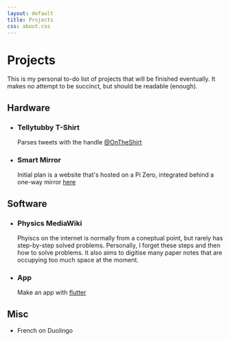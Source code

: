 ```yaml
---
layout: default
title: Projects
css: about.css
---
```

# Projects
This is my personal to-do list of projects that will be finished
eventually. It makes no attempt to be succinct, but should be readable
(enough).
## Hardware
- ### Tellytubby T-Shirt
  Parses tweets with the handle [@OnTheShirt]("https://twitter.com/intent/tweet?screen_name=OnTheShirt")
- ### Smart Mirror
  Initial plan is a website that's hosted on a Pi Zero, integrated
  behind a one-way mirror <!-- TODO: Complete writing section -->
  [here]("https://github.com/rjkilpatrick/SmartMirror")

## Software
- ### Physics MediaWiki
  Phyiscs on the internet is normally from a coneptual point, but rarely has step-by-step solved problems.
  Personally, I forget these
  steps and then how to solve problems. It also aims to digitise many paper notes that are occupying too much space at the moment.
- ### App
  Make an app with <a href="flutter.io">flutter</a>

## Misc
- French on Duolingo
